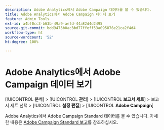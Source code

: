 ```yaml
---
description: Adobe Analytics에서 Adobe Campaign 데이터를 볼 수 있습니다.
title: Adobe Analytics에서 Adobe Campaign 데이터 보기
feature: Admin Tools
exl-id: a4bf0cc3-b63b-49a9-aefd-44a82d4d2495
source-git-commit: bdd9473b0ac3bd77ffeff53a095876e21ca2f4d4
workflow-type: ht
source-wordcount: '52'
ht-degree: 100%

---
```


# Adobe Analytics에서 Adobe Campaign 데이터 보기

[!UICONTROL **분석**] > [!UICONTROL **관리**] > [!UICONTROL **보고서 세트**] > 보고서 세트 선택 > [!UICONTROL **설정 편집**] > [!UICONTROL **Adobe Campaign**]

Adobe Analytics에서 Adobe Campaign Standard 데이터를 볼 수 있습니다. 자세한 내용은 [Adobe Campaign Standard 보고](/help/integrate/adobe-campaign.md)를 참조하십시오.
